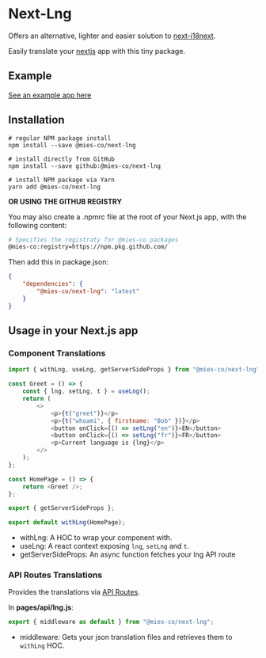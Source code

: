 # Next-Lng

Offers an alternative, lighter and easier solution to [next-i18next](https://github.com/isaachinman/next-i18next).

Easily translate your [nextjs](https://nextjs.org) app with this tiny package.

## Example

[See an example app here](https://github.com/mies-co/next-extensions/tree/master/examples/next-lng-example)

## Installation

```env
# regular NPM package install 
npm install --save @mies-co/next-lng
 
# install directly from GitHub 
npm install --save github:@mies-co/next-lng
 
# install NPM package via Yarn 
yarn add @mies-co/next-lng
```

**OR USING THE GITHUB REGISTRY**

You may also create a .npmrc file at the root of your Next.js app, with the following content:

```sh
# Specifies the registraty for @mies-co packages
@mies-co:registry=https://npm.pkg.github.com/
```

Then add this in package.json:

```json
{
    "dependencies": {
        "@mies-co/next-lng": "latest"
    }
}
```

## Usage in your Next.js app

### Component Translations

```js
import { withLng, useLng, getServerSideProps } from "@mies-co/next-lng";

const Greet = () => {
	const { lng, setLng, t } = useLng();
	return (
		<>
			<p>{t("greet")}</p>
			<p>{t("whoami", { firstname: "Bob" })}</p>
			<button onClick={() => setLng("en")}>EN</button>
			<button onClick={() => setLng("fr")}>FR</button>
            <p>Current language is {lng}</p>
		</>
	);
};

const HomePage = () => {
    return <Greet />;
};

export { getServerSideProps };

export default withLng(HomePage);
```

- withLng: A HOC to wrap your component with.
- useLng: A react context exposing `lng`, `setLng` and `t`.
- getServerSideProps: An async function fetches your lng API route

### API Routes Translations

Provides the translations via [API Routes](https://nextjs.org/docs/api-routes/introduction).

In **pages/api/lng.js**:

```js
export { middleware as default } from "@mies-co/next-lng";
```

- middleware: Gets your json translation files and retrieves them to `withLng` HOC.